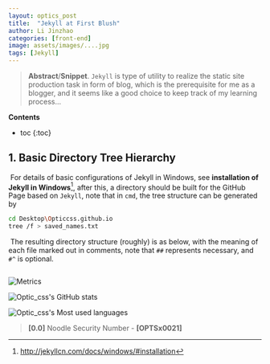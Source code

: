 ```yaml
---
layout: optics_post
title:  "Jekyll at First Blush"
author: Li Jinzhao
categories: [front-end]
image: assets/images/....jpg
tags: [Jekyll]
---
```


> **Abstract**/**Snippet**. `Jekyll` is type of utility to realize the static site production task in form of blog, which is the prerequisite for me as a blogger, and it seems like a good choice to keep track of my learning process...

**Contents**

* toc
{:toc}
## **1. Basic Directory Tree Hierarchy**

​	For details of  basic configurations of Jekyll in Windows, see **installation of Jekyll in Windows**[^1], after this, a directory should be built for the GitHub Page based on `Jekyll`, note that in `cmd`, the tree structure can be generated by

```bash
cd Desktop\Opticcss.github.io
tree /f > saved_names.txt
```

​	The resulting directory structure (roughly) is as below, with the meaning of each file marked out in comments, note that `##` represents necessary, and `#^` is optional.

```bash

```















































![Metrics](https://metrics.lecoq.io/Opticcss?template=classic&config.timezone=Asia%2FShanghai)

![Optic_css's GitHub stats](https://github-readme-stats.vercel.app/api?username=Opticcss&show_icons=true&theme=radical)

![Optic_css's Most used languages](https://github-readme-stats.vercel.app/api/top-langs/?username=Opticcss&layout=compact&hide_border=true&langs_count=10)



> <span id="jump0">**[0.0]**</span> Noodle Security Number - **[OPTSx0021]**

[^1]:http://jekyllcn.com/docs/windows/#installation
[^2]:https://pages.github.com/
[^3]:

